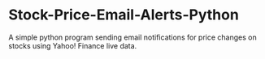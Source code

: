 # Stock-Price-Email-Alerts-Python 

A simple python program sending email notifications for price changes on stocks using Yahoo! Finance live data.
